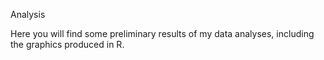Analysis

Here you will find some preliminary results of my data analyses, including the graphics produced in R.  
